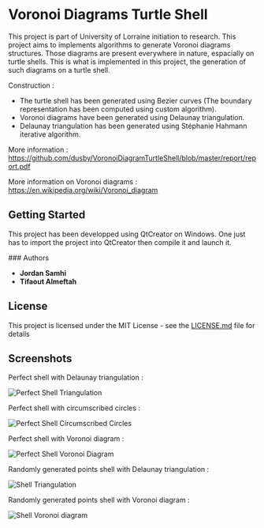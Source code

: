 # Voronoi Diagrams Turtle Shell

This project is part of University of Lorraine initiation to research. This project aims to implements algorithms to generate Voronoi diagrams structures. Those diagrams are present everywhere in nature, espacially on turtle shells. This is what is implemented in this project, the generation of such diagrams on a turtle shell.

Construction : 

* The turtle shell has been generated using Bezier curves (The boundary representation has been computed using custom algorithm).
* Voronoi diagrams have been generated using Delaunay triangulation.
* Delaunay triangulation has been generated using Stéphanie Hahmann iterative algorithm.

More information : https://github.com/dusby/VoronoiDiagramTurtleShell/blob/master/report/report.pdf

More information on Voronoi diagrams : https://en.wikipedia.org/wiki/Voronoi_diagram

## Getting Started

This project has been developped using QtCreator on Windows. One just has to import the project into QtCreator then compile it and launch it.

### Authors

* **Jordan Samhi**
* **Tifaout Almeftah**

## License

This project is licensed under the MIT License - see the [LICENSE.md](LICENSE.md) file for details

## Screenshots

Perfect shell with Delaunay triangulation : 

![Perfect Shell Triangulation](https://github.com/dusby/VoronoiDiagramTurtleShell/blob/master/screenshots/perfectShellTriangulation.png)

Perfect shell with circumscribed circles : 

![Perfect Shell Circumscribed Circles](https://github.com/dusby/VoronoiDiagramTurtleShell/blob/master/screenshots/perfectShellCircumscribedCircles.png)

Perfect shell with Voronoi diagram : 

![Perfect Shell Voronoi Diagram](https://github.com/dusby/VoronoiDiagramTurtleShell/blob/master/screenshots/perfectShellVoronoi.png)

Randomly generated points shell with Delaunay triangulation :

![Shell Triangulation](https://github.com/dusby/VoronoiDiagramTurtleShell/blob/master/screenshots/shellTriangulation.png)

Randomly generated points shell with Voronoi diagram : 

![Shell Voronoi diagram](https://github.com/dusby/VoronoiDiagramTurtleShell/blob/master/screenshots/shell.png)
